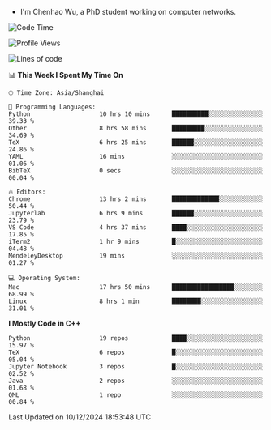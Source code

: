 - I'm Chenhao Wu, a PhD student working on computer networks.

<!--START_SECTION:waka-->
![Code Time](http://img.shields.io/badge/Code%20Time-140%20hrs%2024%20mins-blue)

![Profile Views](http://img.shields.io/badge/Profile%20Views-3-blue)

![Lines of code](https://img.shields.io/badge/From%20Hello%20World%20I%27ve%20Written-12.4%20million%20lines%20of%20code-blue)

📊 **This Week I Spent My Time On** 

```text
🕑︎ Time Zone: Asia/Shanghai

💬 Programming Languages: 
Python                   10 hrs 10 mins      ██████████░░░░░░░░░░░░░░░   39.33 % 
Other                    8 hrs 58 mins       █████████░░░░░░░░░░░░░░░░   34.69 % 
TeX                      6 hrs 25 mins       ██████░░░░░░░░░░░░░░░░░░░   24.86 % 
YAML                     16 mins             ░░░░░░░░░░░░░░░░░░░░░░░░░   01.06 % 
BibTeX                   0 secs              ░░░░░░░░░░░░░░░░░░░░░░░░░   00.04 % 

🔥 Editors: 
Chrome                   13 hrs 2 mins       █████████████░░░░░░░░░░░░   50.44 % 
Jupyterlab               6 hrs 9 mins        ██████░░░░░░░░░░░░░░░░░░░   23.79 % 
VS Code                  4 hrs 37 mins       ████░░░░░░░░░░░░░░░░░░░░░   17.85 % 
iTerm2                   1 hr 9 mins         █░░░░░░░░░░░░░░░░░░░░░░░░   04.48 % 
MendeleyDesktop          19 mins             ░░░░░░░░░░░░░░░░░░░░░░░░░   01.27 % 

💻 Operating System: 
Mac                      17 hrs 50 mins      █████████████████░░░░░░░░   68.99 % 
Linux                    8 hrs 1 min         ████████░░░░░░░░░░░░░░░░░   31.01 % 
```

**I Mostly Code in C++** 

```text
Python                   19 repos            ████░░░░░░░░░░░░░░░░░░░░░   15.97 % 
TeX                      6 repos             █░░░░░░░░░░░░░░░░░░░░░░░░   05.04 % 
Jupyter Notebook         3 repos             █░░░░░░░░░░░░░░░░░░░░░░░░   02.52 % 
Java                     2 repos             ░░░░░░░░░░░░░░░░░░░░░░░░░   01.68 % 
QML                      1 repo              ░░░░░░░░░░░░░░░░░░░░░░░░░   00.84 % 
```




 Last Updated on 10/12/2024 18:53:48 UTC
<!--END_SECTION:waka-->
